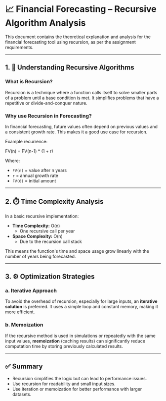 # 📈 Financial Forecasting – Recursive Algorithm Analysis

This document contains the theoretical explanation and analysis for the financial forecasting tool using recursion, as per the assignment requirements.

---

## 1. 🧠 Understanding Recursive Algorithms

### What is Recursion?

Recursion is a technique where a function calls itself to solve smaller parts of a problem until a base condition is met. It simplifies problems that have a repetitive or divide-and-conquer nature.

### Why use Recursion in Forecasting?

In financial forecasting, future values often depend on previous values and a consistent growth rate. This makes it a good use case for recursion.

Example recurrence:

FV(n) = FV(n-1) * (1 + r)

Where:
- `FV(n)` = value after n years
- `r` = annual growth rate
- `FV(0)` = initial amount

---


## 2. ⏱️ Time Complexity Analysis

In a basic recursive implementation:

- **Time Complexity:** O(n)
  - One recursive call per year
- **Space Complexity:** O(n)
  - Due to the recursion call stack

This means the function's time and space usage grow linearly with the number of years being forecasted.

---

## 3. ⚙️ Optimization Strategies

### a. Iterative Approach
To avoid the overhead of recursion, especially for large inputs, an **iterative solution** is preferred. It uses a simple loop and constant memory, making it more efficient.

### b. Memoization
If the recursive method is used in simulations or repeatedly with the same input values, **memoization** (caching results) can significantly reduce computation time by storing previously calculated results.

---

## ✅ Summary

- Recursion simplifies the logic but can lead to performance issues.
- Use recursion for readability and small input sizes.
- Use iteration or memoization for better performance with larger datasets.

